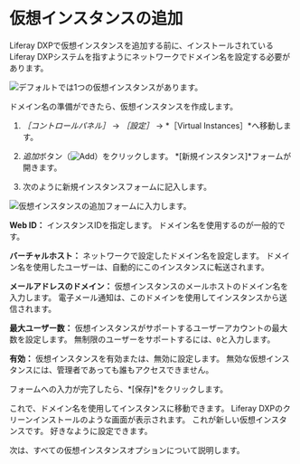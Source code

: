 # 仮想インスタンスの追加

Liferay DXPで仮想インスタンスを追加する前に、インストールされているLiferay DXPシステムを指すようにネットワークでドメイン名を設定する必要があります。

![デフォルトでは1つの仮想インスタンスがあります。](./adding-a-virtual-instance/images/01.png)

ドメイン名の準備ができたら、仮想インスタンスを作成します。

1. *［コントロールパネル］* &rarr; *［設定］* &rarr; *［Virtual Instances］*へ移動します。

1. *追加*ボタン（![Add](../../../images/icon-add.png)）をクリックします。 *[新規インスタンス]*フォームが開きます。

1. 次のように新規インスタンスフォームに記入します。

![仮想インスタンスの追加フォームに入力します。](./adding-a-virtual-instance/images/02.png)

**Web ID：** インスタンスIDを指定します。 ドメイン名を使用するのが一般的です。

**バーチャルホスト：** ネットワークで設定したドメイン名を設定します。 ドメイン名を使用したユーザーは、自動的にこのインスタンスに転送されます。

**メールアドレスのドメイン：** 仮想インスタンスのメールホストのドメイン名を入力します。 電子メール通知は、このドメインを使用してインスタンスから送信されます。

**最大ユーザー数：** 仮想インスタンスがサポートするユーザーアカウントの最大数を設定します。 無制限のユーザーをサポートするには、`0`と入力します。

**有効：** 仮想インスタンスを有効または、無効に設定します。 無効な仮想インスタンスには、管理者であっても誰もアクセスできません。

フォームへの入力が完了したら、*[保存]*をクリックします。

これで、ドメイン名を使用してインスタンスに移動できます。 Liferay DXPのクリーンインストールのような画面が表示されます。 これが新しい仮想インスタンスです。 好きなように設定できます。

次は、すべての仮想インスタンスオプションについて説明します。
